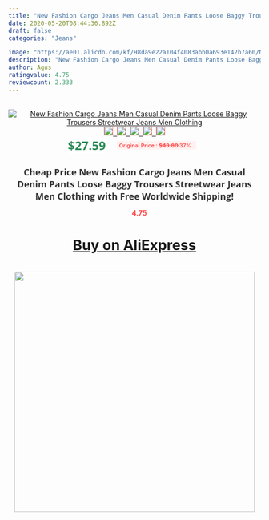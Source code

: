 ```yaml
---
title: "New Fashion Cargo Jeans Men Casual Denim Pants Loose Baggy Trousers Streetwear Jeans Men Clothing"
date: 2020-05-20T08:44:36.892Z
draft: false
categories: "Jeans"

image: "https://ae01.alicdn.com/kf/H8da9e22a104f4083abb0a693e142b7a60/New-Fashion-Cargo-Jeans-Men-Casual-Denim-Pants-Loose-Baggy-Trousers-Streetwear-Jeans-Men-Clothing.jpg"
description: "New Fashion Cargo Jeans Men Casual Denim Pants Loose Baggy Trousers Streetwear Jeans Men Clothing"
author: Agus
ratingvalue: 4.75
reviewcount: 2.333
---
```

<br>
<div style="text-align: center;">
<a href="https://s.click.aliexpress.com/e/_9JaQrx" target="_blank" rel="nofollow noopener noreferrer"><img alt="New Fashion Cargo Jeans Men Casual Denim Pants Loose Baggy Trousers Streetwear Jeans Men Clothing" class="magnifier-image" src="https://ae01.alicdn.com/kf/H8da9e22a104f4083abb0a693e142b7a60/New-Fashion-Cargo-Jeans-Men-Casual-Denim-Pants-Loose-Baggy-Trousers-Streetwear-Jeans-Men-Clothing.jpg_640x640.jpg">
<br>
<img style="border:1px solid salmon" src="https://ae01.alicdn.com/kf/H8da9e22a104f4083abb0a693e142b7a60/New-Fashion-Cargo-Jeans-Men-Casual-Denim-Pants-Loose-Baggy-Trousers-Streetwear-Jeans-Men-Clothing.jpg_120x120.jpg">&nbsp;&nbsp;<img style="border:1px solid salmon" src="https://ae01.alicdn.com/kf/H1e523156c1434589b3c65c4b6eba53beJ/New-Fashion-Cargo-Jeans-Men-Casual-Denim-Pants-Loose-Baggy-Trousers-Streetwear-Jeans-Men-Clothing.jpg_120x120.jpg">&nbsp;&nbsp;<img style="border:1px solid salmon" src="https://ae01.alicdn.com/kf/Ha28b51faf4894c0f8bdf7beaf09056717/New-Fashion-Cargo-Jeans-Men-Casual-Denim-Pants-Loose-Baggy-Trousers-Streetwear-Jeans-Men-Clothing.jpg_120x120.jpg">&nbsp;&nbsp;<img style="border:1px solid salmon" src="https://ae01.alicdn.com/kf/H656849db80bf4d03b1a3e656e34c3b9eH/New-Fashion-Cargo-Jeans-Men-Casual-Denim-Pants-Loose-Baggy-Trousers-Streetwear-Jeans-Men-Clothing.jpg_120x120.jpg">&nbsp;&nbsp;<img style="border:1px solid salmon" src="https://ae01.alicdn.com/kf/H2db90088e0fe47ad8a696f4d97d30525s/New-Fashion-Cargo-Jeans-Men-Casual-Denim-Pants-Loose-Baggy-Trousers-Streetwear-Jeans-Men-Clothing.jpg_120x120.jpg"></a></div><br0>
<div style="text-align: center;"><span style="background-color: white; border: 0px; box-sizing: border-box; color: seagreen; display: inline-block; font-family: &quot;open sans&quot; , &quot;arial&quot; , &quot;helvetica&quot; , sans-serif , &quot;heiti&quot;; font-size: 24px; font-stretch: inherit; font-weight: 700; line-height: inherit; margin: 0px 10px 0px 0px; padding: 0px; vertical-align: middle;">$27.59 </span>
<span style="background: rgb(255 , 241 , 241); border-radius: 3px; border: 0px; box-sizing: border-box; color: #ff4747; display: inline-block; font-family: inherit; font-size: 12px; font-stretch: inherit; font-style: inherit; font-variant: inherit; font-weight: 600; line-height: inherit; margin: 0px; padding: 2px 5px; transform: scale(0.9); vertical-align: middle;">Original Price : <b style="text-decoration: line-through;">$43.80 </b> 37%&nbsp;&nbsp;</span></div>
<h1 style="color: #333333; display: inline-block; font-family: &quot;open sans&quot; , &quot;arial&quot; , &quot;helvetica&quot; , sans-serif , &quot;heiti&quot;; font-size: 18px; font-stretch: inherit; font-weight: 700; text-align: center;">Cheap Price New Fashion Cargo Jeans Men Casual Denim Pants Loose Baggy Trousers Streetwear Jeans Men Clothing with Free Worldwide Shipping!</h1>
<div style="color: #ff4747; text-align: center;">
<img src="https://4.bp.blogspot.com/-M0ZcTcb-5uY/XleCXlxnR4I/AAAAAAAAAEc/OrjgMkXV1oMQFaCRZj5HQwOCBcu3w1FegCPcBGAYYCw/s1600/star.png" style="height: 15px;">&nbsp;<b>4.75</b></div>
<div class="button_cont" align="center"><a class="buynow_a" href="https://s.click.aliexpress.com/e/_9JaQrx" target="_blank" rel="nofollow noopener noreferrer"><H1>Buy on AliExpress</H1></a></div><br>
<div class="separator" style="clear: both; text-align: center;">
<img src="https://lh3.googleusercontent.com/-pTy5HemUv9M/XlePHvY0dAI/AAAAAAAAAE4/0nX5iRUoIWY8eMW9Dpxeirr157OZliDIgCLcBGAsYHQ/s1600/badge.gif" width="480">
</div>
